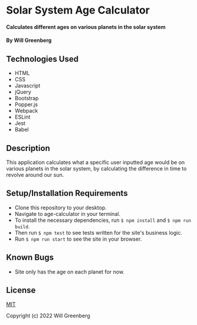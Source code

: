 # Solar System Age Calculator

#### Calculates different ages on various planets in the solar system

#### By Will Greenberg

## Technologies Used

* HTML
* CSS
* Javascript
* jQuery
* Bootstrap
* Popper.js
* Webpack
* ESLint
* Jest
* Babel

## Description

This application calculates what a specific user inputted age would be on various planets in the solar system, by calculating the difference in time to revolve around our sun.

## Setup/Installation Requirements

* Clone this repository to your desktop.
* Navigate to age-calculator in your terminal.
* To install the necessary dependencies, run `$ npm install` and `$ npm run build`.
* Then run `$ npm test` to see tests written for the site's business logic.
* Run `$ npm run start` to see the site in your browser.

## Known Bugs

* Site only has the age on each planet for now.

## License

[MIT](https://opensource.org/licenses/MIT)

Copyright (c) 2022 Will Greenberg